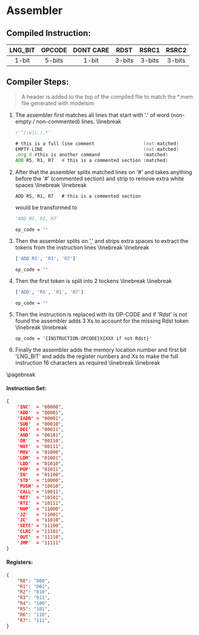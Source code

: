 # Assembler

## Compiled Instruction:
| LNG_BIT | OPCODE | DONT CARE | RDST   | RSRC1  | RSRC2  |
| :---:   | :---:  | :---:     | :---:  | :---:  | :---:  |
| 1-bit   | 5-bits | 1-bit     | 3-bits | 3-bits | 3-bits |

## Compiler Steps:
> A header is added to the top of the compiled file to match the  *.mem file generated with modelsim

1. The assembler first matches all lines that start with '.' of word (non-empty / non-commented) lines. \linebreak
    ```python
    r'^(\w|\.).*'
    ```
    ```asm
    # this is a full line comment                  (not-matched)
    EMPTY-LINE                                     (not-matched)
    .org 0 #this is another command                (matched)
    ADD R5, R1, R7   # this is a commented section (matched)
    ```


1. After that the assembler splits matched lines on '#' and takes anything before the '#' (commented section) and strip to remove extra white spaces \linebreak \linebreak
    ```assembly
    ADD R5, R1, R7   # this is a commented section
    ```
    would be transformed to

    ```python
    'ADD R5, R1, R7'
    ```

    ```
    op_code = ''
    ```

1. Then the assembler splits on ',' and strips extra spaces to extract the tokens from the instruction lines \linebreak \linebreak
    ```python
    ['ADD R5', 'R1', 'R7']
    ```
    ```
    op_code = ''
    ```
1. Then the first token is split into 2 tockens \linebreak \linebreak
    ```python
    ['ADD', 'R5', 'R1', 'R7']
    ```
    ```
    op_code = ''
    ```

1. Then the instruction is replaced with its OP-CODE and if 'Rdst' is not found the assembler adds 3 Xs to account for the missing Rdst token \linebreak \linebreak
    ```
    op_code = '{INSTRUCTION-OPCODE}X{XXX if not Rdst}'
    ```
1. Finally the assembler adds the memory location number and first bit 'LNG_BIT' and adds the register numbers and Xs to make the full instruction 16 characters as required \linebreak \linebreak


\pagebreak

#### Instruction Set:

```json
{
    'INC'  = "00000",
    'ADD'  = "00001",
    'IADD' = "00001",
    'SUB'  = "00010",
    'DEC'  = "00011",
    'AND'  = "00101",
    'OR'   = "00110",
    'NOT'  = "00111",
    'MOV'  = "01000",
    'LDM'  = "01001",
    'LDD'  = "01010",
    'POP'  = "01011",
    'IN'   = "01100",
    'STD'  = "10000",
    'PUSH' = "10010",
    'CALL' = "10011",
    'RET'  = "10101",
    'RTI'  = "10111",
    'NOP'  = "11000",
    'JZ'   = "11001",
    'JC'   = "11010",
    'SETC' = "11100",
    'CLRC' = "11101",
    'OUT'  = "11110",
    'JMP'  = "11111"
}
```

#### Registers:
```json
{
    "R0": "000",
    "R1": "001",
    "R2": "010",
    "R3": "011",
    "R4": "100",
    "R5": "101",
    "R6": "110",
    "R7": "111",
}
```
